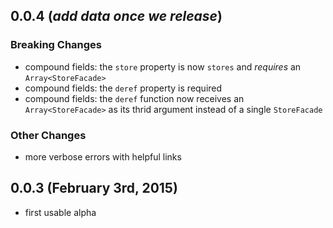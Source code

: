 ## 0.0.4 (*add data once we release*)

### Breaking Changes

* compound fields: the `store` property is now `stores` and *requires* an `Array<StoreFacade>`
* compound fields: the `deref` property is required
* compound fields: the `deref` function now receives an `Array<StoreFacade>` as its thrid argument instead of a single `StoreFacade`

### Other Changes

* more verbose errors with helpful links

## 0.0.3 (February 3rd, 2015)

* first usable alpha
